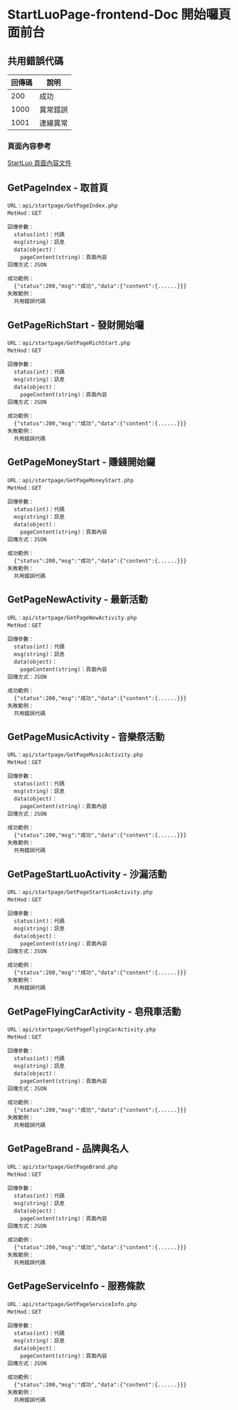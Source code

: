 # StartLuoPage-frontend-Doc 開始囉頁面前台

## 共用錯誤代碼
|回傳碼|說明|
|---|---|
|200|成功|
|1000|異常錯誤|
|1001|連線異常|

### 頁面內容參考
[StartLuo 頁面內容文件](https://github.com/kd20220905/StartLuo_back/blob/main/back.md#startluo)

## GetPageIndex - 取首頁
```
URL：api/startpage/GetPageIndex.php
MetHod：GET
```

```
回傳參數：
  status(int)：代碼
  msg(string)：訊息
  data(object)：
    pageContent(string)：頁面內容
回傳方式：JSON
```

```
成功範例：
  {"status":200,"msg":"成功","data":{"content":{......}}}
失敗範例：
  共用錯誤代碼
```

## GetPageRichStart - 發財開始囉
```
URL：api/startpage/GetPageRichStart.php
MetHod：GET
```

```
回傳參數：
  status(int)：代碼
  msg(string)：訊息
  data(object)：
    pageContent(string)：頁面內容
回傳方式：JSON
```

```
成功範例：
  {"status":200,"msg":"成功","data":{"content":{......}}}
失敗範例：
  共用錯誤代碼
```

## GetPageMoneyStart - 賺錢開始鑼
```
URL：api/startpage/GetPageMoneyStart.php
MetHod：GET
```

```
回傳參數：
  status(int)：代碼
  msg(string)：訊息
  data(object)：
    pageContent(string)：頁面內容
回傳方式：JSON
```

```
成功範例：
  {"status":200,"msg":"成功","data":{"content":{......}}}
失敗範例：
  共用錯誤代碼
```

## GetPageNewActivity - 最新活動
```
URL：api/startpage/GetPageNewActivity.php
MetHod：GET
```

```
回傳參數：
  status(int)：代碼
  msg(string)：訊息
  data(object)：
    pageContent(string)：頁面內容
回傳方式：JSON
```

```
成功範例：
  {"status":200,"msg":"成功","data":{"content":{......}}}
失敗範例：
  共用錯誤代碼
```

## GetPageMusicActivity - 音樂祭活動
```
URL：api/startpage/GetPageMusicActivity.php
MetHod：GET
```

```
回傳參數：
  status(int)：代碼
  msg(string)：訊息
  data(object)：
    pageContent(string)：頁面內容
回傳方式：JSON
```

```
成功範例：
  {"status":200,"msg":"成功","data":{"content":{......}}}
失敗範例：
  共用錯誤代碼
```

## GetPageStartLuoActivity - 沙漏活動
```
URL：api/startpage/GetPageStartLuoActivity.php
MetHod：GET
```

```
回傳參數：
  status(int)：代碼
  msg(string)：訊息
  data(object)：
    pageContent(string)：頁面內容
回傳方式：JSON
```

```
成功範例：
  {"status":200,"msg":"成功","data":{"content":{......}}}
失敗範例：
  共用錯誤代碼
```

## GetPageFlyingCarActivity - 皂飛車活動
```
URL：api/startpage/GetPageFlyingCarActivity.php
MetHod：GET
```

```
回傳參數：
  status(int)：代碼
  msg(string)：訊息
  data(object)：
    pageContent(string)：頁面內容
回傳方式：JSON
```

```
成功範例：
  {"status":200,"msg":"成功","data":{"content":{......}}}
失敗範例：
  共用錯誤代碼
```

## GetPageBrand - 品牌與名人
```
URL：api/startpage/GetPageBrand.php
MetHod：GET
```

```
回傳參數：
  status(int)：代碼
  msg(string)：訊息
  data(object)：
    pageContent(string)：頁面內容
回傳方式：JSON
```

```
成功範例：
  {"status":200,"msg":"成功","data":{"content":{......}}}
失敗範例：
  共用錯誤代碼
```

## GetPageServiceInfo - 服務條款
```
URL：api/startpage/GetPageServiceInfo.php
MetHod：GET
```

```
回傳參數：
  status(int)：代碼
  msg(string)：訊息
  data(object)：
    pageContent(string)：頁面內容
回傳方式：JSON
```

```
成功範例：
  {"status":200,"msg":"成功","data":{"content":{......}}}
失敗範例：
  共用錯誤代碼
```
